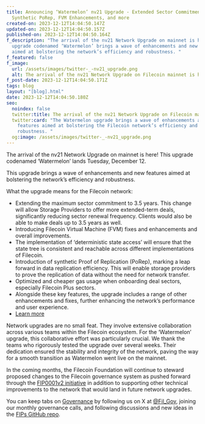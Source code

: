 ```yaml
---
title: Announcing ‘Watermelon’ nv21 Upgrade - Extended Sector Commitments,
  Synthetic PoRep, FVM Enhancements, and more
created-on: 2023-12-12T14:04:50.147Z
updated-on: 2023-12-12T14:04:50.157Z
published-on: 2023-12-12T14:04:50.164Z
f_description: "The arrival of the nv21 Network Upgrade on mainnet is here! This
  upgrade codenamed ‘Watermelon’ brings a wave of enhancements and new features
  aimed at bolstering the network’s efficiency and robustness. "
f_featured: false
f_image:
  url: /assets/images/twitter-_-nv21_upgrade.png
  alt: The arrival of the nv21 Network Upgrade on Filecoin mainnet is here.
f_post-date: 2023-12-12T14:04:50.171Z
tags: blog
layout: "[blog].html"
date: 2023-12-12T14:04:50.180Z
seo:
  noindex: false
  twitter:title: The arrival of the nv21 Network Upgrade on Filecoin mainnet is here.
  twitter:card: "The Watermelon upgrade brings a wave of enhancements and new
    features aimed at bolstering the Filecoin network’s efficiency and
    robustness. "
  og:image: /assets/images/twitter-_-nv21_upgrade.png
---
```

The arrival of the nv21 Network Upgrade on mainnet is here! This upgrade codenamed ‘Watermelon’ lands Tuesday, December 12. 

This upgrade brings a wave of enhancements and new features aimed at bolstering the network’s efficiency and robustness. 

What the upgrade means for the Filecoin network:

* Extending the maximum sector commitment to 3.5 years. This change will allow Storage Providers to offer more extended-term deals, significantly reducing sector renewal frequency. Clients would also be able to make deals up to 3.5 years as well. 
* Introducing Filecoin Virtual Machine (FVM) fixes and enhancements and overall improvements. 
* The implementation of ‘deterministic state access’ will ensure that the state tree is consistent and reachable across different implementations of Filecoin. 
* Introduction of synthetic Proof of Replication (PoRep), marking a leap forward in data replication efficiency. This will enable storage providers to prove the replication of data without the need for network transfer. 
* Optimized and cheaper gas usage when onboarding deal sectors, especially Filecoin Plus sectors. 
* Alongside these key features, the upgrade includes a range of other enhancements and fixes, further enhancing the network’s performance and user experience. 
* [Learn more](https://github.com/filecoin-project/core-devs/blob/master/Network%20Upgrades/v21.md)

Network upgrades are no small feat. They involve extensive collaboration across various teams within the Filecoin ecosystem. For the ‘Watermelon’ upgrade, this collaborative effort was particularly crucial. We thank the teams who rigorously tested the upgrade over several weeks. Their dedication ensured the stability and integrity of the network, paving the way for a smooth transition as Watermelon went live on the mainnet. 

In the coming months, the Filecoin Foundation will continue to steward proposed changes to the Filecoin governance system as pushed forward through the [FIP0001v2 initiative](https://github.com/filecoin-project/FIPs/pull/850) in addition to supporting other technical improvements to the network that would land in future network upgrades. 

You can keep tabs on [Governance](https://fil.org/governance/) by following us on X at [@Fil_Gov](https://twitter.com/fil_gov), joining our monthly governance calls, and following discussions and new ideas in the [FIPs GitHub repo](https://github.com/filecoin-project/FIPs).